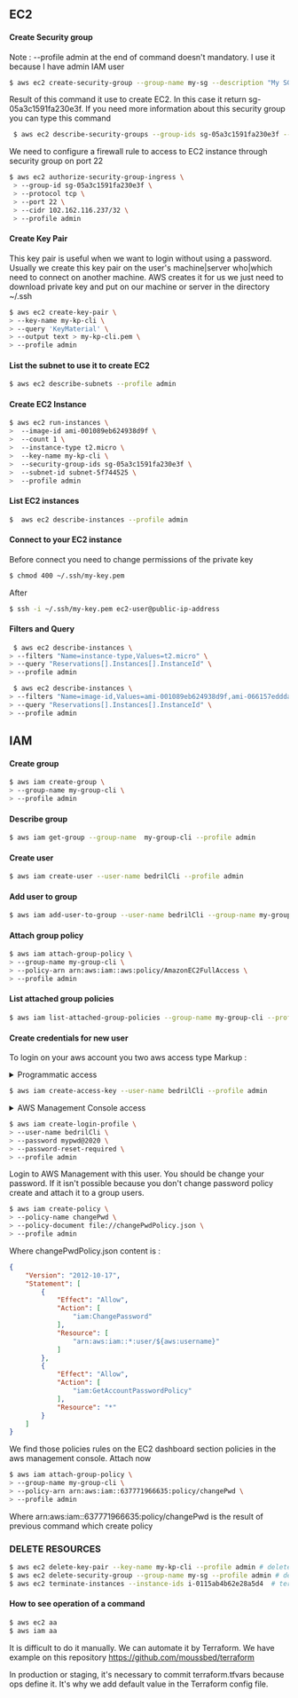 ##   EC2
#### Create Security group 
Note : --profile admin at the end of command doesn't mandatory. I use it because I have admin IAM user 
```bash 
$ aws ec2 create-security-group --group-name my-sg --description "My SG description" --vpc-id vpc-fb2bfb90 --profile admin
```
Result of this command it use to create EC2. In this case it return sg-05a3c1591fa230e3f.
If you need more information about this security group you can type this command
```bash
 $ aws ec2 describe-security-groups --group-ids sg-05a3c1591fa230e3f --profile admin
```
We need to configure a firewall rule to access to EC2 instance through security group on port 22

```bash
$ aws ec2 authorize-security-group-ingress \
 > --group-id sg-05a3c1591fa230e3f \ 
 > --protocol tcp \
 > --port 22 \
 > --cidr 102.162.116.237/32 \
 > --profile admin
```

#### Create Key Pair
This key pair is useful when we want to login without using a password.
Usually we create this key pair on the user's machine|server who|which need to connect on another machine.
AWS creates it for us we just need to download private key and put on our machine or server in the directory ~/.ssh  
```bash
$ aws ec2 create-key-pair \
> --key-name my-kp-cli \
> --query 'KeyMaterial' \
> --output text > my-kp-cli.pem \
> --profile admin
```

#### List the subnet to use it to create EC2
```bash
$ aws ec2 describe-subnets --profile admin
```

#### Create EC2 Instance
```bash 
$ aws ec2 run-instances \
>  --image-id ami-001089eb624938d9f \
>  --count 1 \
>  --instance-type t2.micro \
>  --key-name my-kp-cli \
>  --security-group-ids sg-05a3c1591fa230e3f \
>  --subnet-id subnet-5f744525 \
>  --profile admin
```

#### List EC2 instances
```bash
$  aws ec2 describe-instances --profile admin
```

#### Connect to your EC2 instance 
Before connect you need to change permissions of the private key 
```bash
$ chmod 400 ~/.ssh/my-key.pem
```
After 
```bash
$ ssh -i ~/.ssh/my-key.pem ec2-user@public-ip-address
```

#### Filters and Query
```bash
 $ aws ec2 describe-instances \
> --filters "Name=instance-type,Values=t2.micro" \
> --query "Reservations[].Instances[].InstanceId" \
> --profile admin
```

```bash
 $ aws ec2 describe-instances \
> --filters "Name=image-id,Values=ami-001089eb624938d9f,ami-066157edddaec5e49" \
> --query "Reservations[].Instances[].InstanceId" \
> --profile admin
```

## IAM

#### Create group

```bash
$ aws iam create-group \
> --group-name my-group-cli \
> --profile admin 
```

#### Describe group
```bash
$ aws iam get-group --group-name  my-group-cli --profile admin
```

#### Create user 
```bash
$ aws iam create-user --user-name bedrilCli --profile admin
```

#### Add user to group

```bash
$ aws iam add-user-to-group --user-name bedrilCli --group-name my-group-cli --profile admin 
```

#### Attach group policy
```bash
$ aws iam attach-group-policy \
> --group-name my-group-cli \
> --policy-arn arn:aws:iam::aws:policy/AmazonEC2FullAccess \
> --profile admin
```
#### List attached group policies 
```bash
$ aws iam list-attached-group-policies --group-name my-group-cli --profile admin
```
####  Create credentials for new user
To login on your aws account you two aws access type
Markup : 
<details>
<summary>Programmatic access</summary>
<p>
Enables an access key ID and secret access key for the AWS API,CLI, SDK and other development tools
</p>
</details>

```bash
$ aws iam create-access-key --user-name bedrilCli --profile admin

```

<details>
<summary>AWS Management Console access</summary>
<p>
Enables a password that allows users to sign-in to AWS Management Console
</p>
</details>

```bash
$ aws iam create-login-profile \
> --user-name bedrilCli \
> --password mypwd@2020 \
> --password-reset-required \
> --profile admin 
```
Login to AWS Management with this user. You should be change your password. If it isn't possible 
because you don't change password policy create and attach it to a group users.

```bash
$ aws iam create-policy \
> --policy-name changePwd \ 
> --policy-document file://changePwdPolicy.json \
> --profile admin
```
Where changePwdPolicy.json content is :
```json
{
    "Version": "2012-10-17",
    "Statement": [
        {
            "Effect": "Allow",
            "Action": [
                "iam:ChangePassword"
            ],
            "Resource": [
                "arn:aws:iam::*:user/${aws:username}"
            ]
        },
        {
            "Effect": "Allow",
            "Action": [
                "iam:GetAccountPasswordPolicy"
            ],
            "Resource": "*"
        }
    ]
}
```
We find those policies rules on the EC2 dashboard section policies in the aws management console. Attach now 

```bash
$ aws iam attach-group-policy \
> --group-name my-group-cli \
> --policy-arn arn:aws:iam::637771966635:policy/changePwd \
> --profile admin
```
Where arn:aws:iam::637771966635:policy/changePwd is the result of previous command which create policy

### DELETE RESOURCES

```bash
$ aws ec2 delete-key-pair --key-name my-kp-cli --profile admin # delete key pair
$ aws ec2 delete-security-group --group-name my-sg --profile admin # delete security group
$ aws ec2 terminate-instances --instance-ids i-0115ab4b62e28a5d4  # terminate instance

````

#### How to see operation of a command 
```bash
$ aws ec2 aa
$ aws iam aa
```

It is difficult to do it manually. We can automate it by Terraform. We have example on this repository
https://github.com/moussbed/terraform

In production or staging, it's necessary to commit terraform.tfvars because ops define it. It's why we add default 
value in the Terraform config file.